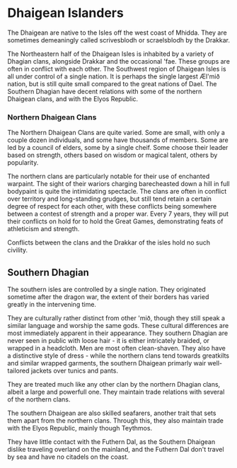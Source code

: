 # Dhaigean Islanders


The Dhaigean are native to the Isles off the west coast of Mhidda. They are sometimes demeaningly called scrivesblodh or scraelsblodh by the Drakkar.

The Northeastern half of the Dhaigean Isles is inhabited by a variety of Dhagian clans, alongside Drakkar and the occasional 'fae. These groups are often in conflict with each other.
The Southwest region of Dhaigean Isles is all under control of a single nation. It is perhaps the single largest Æl'mið nation, but is still quite small compared to the great nations of Dael.
The Southern Dhagian have decent relations with some of the northern Dhaigean clans, and with the Elyos Republic.

### Northern Dhaigean Clans

The Northern Dhaigean Clans are quite varied. Some are small, with only a couple dozen individuals, and some have thousands of members.
Some are led by a council of elders, some by a single cheif. Some choose their leader based on strength, others based on wisdom or magical talent, others by popularity.

The northern clans are particularly notable for their use of enchanted warpaint. The sight of their wariors charging barecheasted down a hill in full bodypaint is quite the intimidating spectacle.
The clans are often in conflict over territory and long-standing grudges, but still tend retain a certain degree of respect for each other, with these conflicts being somewhere between a contest of strength and a proper war.
Every 7 years, they will put their conflicts on hold for to hold the Great Games, demonstrating feats of athleticism and strength. 

Conflicts between the clans and the Drakkar of the isles hold no such civility.

## Southern Dhagian

The southern isles are controlled by a single nation. They originated sometime after the dragon war, the extent of their borders has varied greatly in the intervening time.

They are culturally rather distinct from other 'mið, though they still speak a similar language and worship the same gods. These cultural differences are most immediately apparent in their appearance. 
They southern Dhagian are never seen in public with loose hair - it is either intricately braided, or wrapped in a headcloth. Men are most often clean-shaven.
They also have a distinctive style of dress - while the northern clans tend towards greatkilts and similar wrapped garments, the southern Dhaigean primarly wair well-tailored jackets over tunics and pants.

They are treated much like any other clan by the northern Dhagian clans, albeit a large and powerfull one. They maintain trade relations with several of the northern clans.

The southern Dhaigean are also skilled seafarers, another trait that sets them apart from the northern clans. Through this, they also maintain trade with the Elyos Republic, mainly though Teythmos.

They have little contact with the Futhern Dal, as the Southern Dhaigean dislike traveling overland on the mainland, and the Futhern Dal don't travel by sea and have no citadels on the coast.